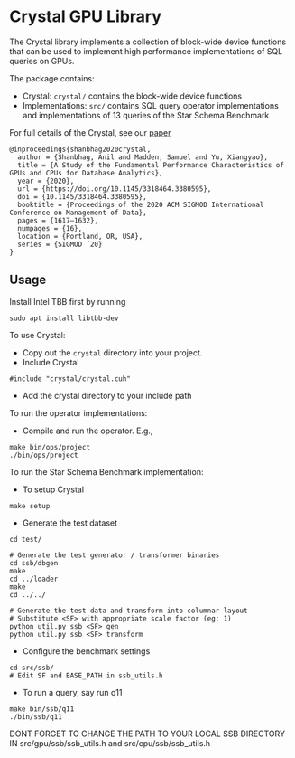 Crystal GPU Library
=================

The Crystal library implements a collection of block-wide device functions that can be used to implement high performance implementations of SQL queries on GPUs.

The package contains:

* Crystal: `crystal/` contains the block-wide device functions
* Implementations: `src/` contains SQL query operator implementations and implementations of 13 queries of the Star Schema Benchmark

For full details of the Crystal, see our [paper](http://anilshanbhag.in/static/papers/crystal_sigmod20.pdf)

```
@inproceedings{shanbhag2020crystal,
  author = {Shanbhag, Anil and Madden, Samuel and Yu, Xiangyao},
  title = {A Study of the Fundamental Performance Characteristics of GPUs and CPUs for Database Analytics},
  year = {2020},
  url = {https://doi.org/10.1145/3318464.3380595},
  doi = {10.1145/3318464.3380595},
  booktitle = {Proceedings of the 2020 ACM SIGMOD International Conference on Management of Data},
  pages = {1617–1632},
  numpages = {16},
  location = {Portland, OR, USA},
  series = {SIGMOD ’20}
}
```

Usage
----

Install Intel TBB first by running
```
sudo apt install libtbb-dev
```

To use Crystal:

* Copy out the `crystal` directory into your project.
* Include Crystal
```
#include "crystal/crystal.cuh"
```
* Add the crystal directory to your include path

To run the operator implementations:

* Compile and run the operator. E.g.,
```
make bin/ops/project
./bin/ops/project
```

To run the Star Schema Benchmark implementation:
* To setup Crystal
```
make setup
```

* Generate the test dataset

```
cd test/

# Generate the test generator / transformer binaries
cd ssb/dbgen
make
cd ../loader
make 
cd ../../

# Generate the test data and transform into columnar layout
# Substitute <SF> with appropriate scale factor (eg: 1)
python util.py ssb <SF> gen
python util.py ssb <SF> transform
```

* Configure the benchmark settings
```
cd src/ssb/
# Edit SF and BASE_PATH in ssb_utils.h
```

* To run a query, say run q11
```
make bin/ssb/q11
./bin/ssb/q11
```
DONT FORGET TO CHANGE THE PATH TO YOUR LOCAL SSB DIRECTORY IN src/gpu/ssb/ssb_utils.h and src/cpu/ssb/ssb_utils.h

